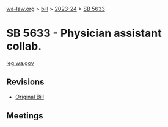 [wa-law.org](/) > [bill](/bill/) > [2023-24](/bill/2023-24/) > [SB 5633](/bill/2023-24/sb/5633/)

# SB 5633 - Physician assistant collab.
[leg.wa.gov](https://app.leg.wa.gov/billsummary?BillNumber=5633&Year=2023&Initiative=false)

## Revisions
* [Original Bill](1/)

## Meetings